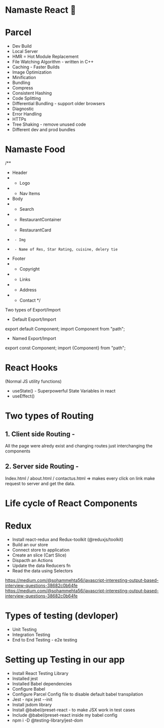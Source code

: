 # Namaste React 🚀

# Parcel
- Dev Build
- Local Server
- HMR = Hot Module Replacement
- File Watching Algorithm - written in C++
- Caching - Faster Builds
- Image Optimization
- Minification
- Bundling
- Compress
- Consistent Hashing
- Code Splitting
- Differential Bundling - support older browsers
- Diagnostic
- Error Handling
- HTTPs
- Tree Shaking - remove unused code
- Different dev and prod bundles



# Namaste Food


/**
 * Header
 *  - Logo
 *  - Nav Items
 * Body
 *  - Search
 *  - RestaurantContainer
 *    - RestaurantCard
 *      - Img
 *      - Name of Res, Star Rating, cuisine, delery tie
 * Footer
 *  - Copyright
 *  - Links
 *  - Address
 *  - Contact
 */



 Two types of Export/Import


- Default Export/Import

export default Component;
import Component from "path";


- Named Export/Import

export const Component;
import {Component} from "path";


# React Hooks
 (Normal JS utility functions)
- useState() - Superpowerful State Variables in react
- useEffect()

# Two types of Routing
##  1. Client side Routing - 
All the page were alredy exist and changing routes just interchanging the components


##  2. Server side Routing - 
Index.html / about.html / contactus.html => makes every click on link make request to server and get the data.


# Life cycle of React Components

# Redux
 - Install react-redux and Redux-toolkit (@reduxjs/toolkit)
 - Build an our store
 - Connect store to application
 - Create an slice (Cart Slice)
 - Dispacth an Actions
 - Update the data Reducers fn
 - Read the data using Selectors

https://medium.com/@sohammehta56/javascript-interesting-output-based-interview-questions-38682c0b64fe
https://medium.com/@sohammehta56/javascript-interesting-output-based-interview-questions-38682c0b64fe

# Types of testing (devloper)
 - Unit Testing
 - Integration Testing
 - End to End Testing - e2e testing

# Setting up Testing in our app
 - Install React Testing Library
 - Installed jest
 - Installed Babel dependencies
 - Configure Babel 
 - Configure Parcel Config file to disable default babel transpilation 
 - Jest  - npx jest --init
 - Install jsdom library
 - Install @babel/preset-react - to make JSX work in test cases
 - Include @babel/preset-react inside my babel config
 - npm i -D @testing-library/jest-dom

